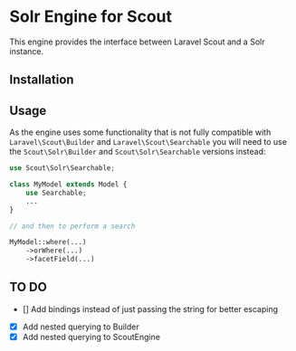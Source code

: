 # Solr Engine for Scout #

This engine provides the interface between Laravel Scout and a Solr instance.

## Installation ##



## Usage ##

As the engine uses some functionality that is not fully compatible with `Laravel\Scout\Builder` and `Laravel\Scout\Searchable` you will need to use the `Scout\Solr\Builder` and `Scout\Solr\Searchable` versions instead:

```php
use Scout\Solr\Searchable;

class MyModel extends Model {
    use Searchable;
    ...
}

// and then to perform a search

MyModel::where(...)
    ->orWhere(...)
    ->facetField(...)
```

## TO DO ##

- [] Add bindings instead of just passing the string for better escaping
- [x] Add nested querying to Builder
- [x] Add nested querying to ScoutEngine
